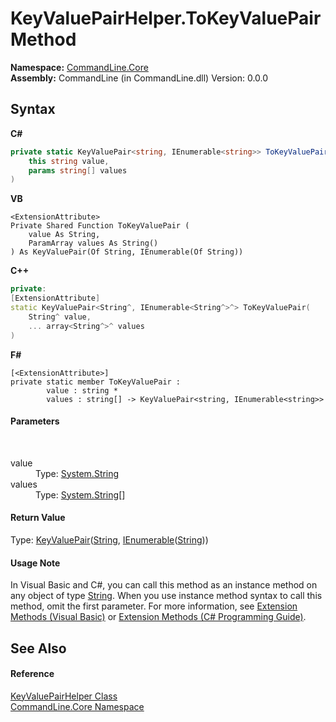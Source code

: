 # KeyValuePairHelper.ToKeyValuePair Method 
 

**Namespace:**&nbsp;<a href="N_CommandLine_Core">CommandLine.Core</a><br />**Assembly:**&nbsp;CommandLine (in CommandLine.dll) Version: 0.0.0

## Syntax

**C#**<br />
``` C#
private static KeyValuePair<string, IEnumerable<string>> ToKeyValuePair(
	this string value,
	params string[] values
)
```

**VB**<br />
``` VB
<ExtensionAttribute>
Private Shared Function ToKeyValuePair ( 
	value As String,
	ParamArray values As String()
) As KeyValuePair(Of String, IEnumerable(Of String))
```

**C++**<br />
``` C++
private:
[ExtensionAttribute]
static KeyValuePair<String^, IEnumerable<String^>^> ToKeyValuePair(
	String^ value, 
	... array<String^>^ values
)
```

**F#**<br />
``` F#
[<ExtensionAttribute>]
private static member ToKeyValuePair : 
        value : string * 
        values : string[] -> KeyValuePair<string, IEnumerable<string>> 

```


#### Parameters
&nbsp;<dl><dt>value</dt><dd>Type: <a href="https://docs.microsoft.com/dotnet/api/system.string" target="_blank">System.String</a><br /></dd><dt>values</dt><dd>Type: <a href="https://docs.microsoft.com/dotnet/api/system.string" target="_blank">System.String</a>[]<br /></dd></dl>

#### Return Value
Type: <a href="https://docs.microsoft.com/dotnet/api/system.collections.generic.keyvaluepair-2" target="_blank">KeyValuePair</a>(<a href="https://docs.microsoft.com/dotnet/api/system.string" target="_blank">String</a>, <a href="https://docs.microsoft.com/dotnet/api/system.collections.generic.ienumerable-1" target="_blank">IEnumerable</a>(<a href="https://docs.microsoft.com/dotnet/api/system.string" target="_blank">String</a>))

#### Usage Note
In Visual Basic and C#, you can call this method as an instance method on any object of type <a href="https://docs.microsoft.com/dotnet/api/system.string" target="_blank">String</a>. When you use instance method syntax to call this method, omit the first parameter. For more information, see <a href="https://docs.microsoft.com/dotnet/visual-basic/programming-guide/language-features/procedures/extension-methods">Extension Methods (Visual Basic)</a> or <a href="https://docs.microsoft.com/dotnet/csharp/programming-guide/classes-and-structs/extension-methods">Extension Methods (C# Programming Guide)</a>.

## See Also


#### Reference
<a href="T_CommandLine_Core_KeyValuePairHelper">KeyValuePairHelper Class</a><br /><a href="N_CommandLine_Core">CommandLine.Core Namespace</a><br />
